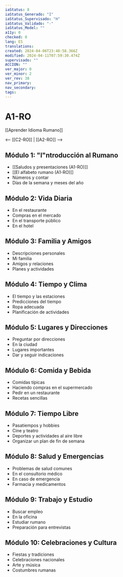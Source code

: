 ```yaml
---
iaStatus: 8
iaStatus_Generado: "I"
iaStatus_Supervisado: "H"
iaStatus_Validado: "-"
iaStatus_Model: ""
a11y: 0
checked: 0
lang: ES
translations: 
created: 2024-04-06T23:48:58.366Z
modified: 2024-04-11T07:59:30.474Z
supervisado: ""
ACCION: ""
ver_major: 0
ver_minor: 2
ver_rev: 38
nav_primary: 
nav_secondary: 
tags:
---
```

# A1-RO

[[Aprender Idioma Rumano]]

<-- [[C2-RO]] | [[A2-RO]] -->

## Módulo 1: "I"ntroducción al Rumano

- [[Saludos y presentaciones (A1-RO)]]
- [[El alfabeto rumano (A1-RO)]]
- Números y contar
- Días de la semana y meses del año

## Módulo 2: Vida Diaria

- En el restaurante
- Compras en el mercado
- En el transporte público
- En el hotel

## Módulo 3: Familia y Amigos

- Descripciones personales
- Mi familia
- Amigos y relaciones
- Planes y actividades

## Módulo 4: Tiempo y Clima

- El tiempo y las estaciones
- Predicciones del tiempo
- Ropa adecuada
- Planificación de actividades

## Módulo 5: Lugares y Direcciones

- Preguntar por direcciones
- En la ciudad
- Lugares importantes
- Dar y seguir indicaciones

## Módulo 6: Comida y Bebida

- Comidas típicas
- Haciendo compras en el supermercado
- Pedir en un restaurante
- Recetas sencillas

## Módulo 7: Tiempo Libre

- Pasatiempos y hobbies
- Cine y teatro
- Deportes y actividades al aire libre
- Organizar un plan de fin de semana

## Módulo 8: Salud y Emergencias

- Problemas de salud comunes
- En el consultorio médico
- En caso de emergencia
- Farmacia y medicamentos

## Módulo 9: Trabajo y Estudio

- Buscar empleo
- En la oficina
- Estudiar rumano
- Preparación para entrevistas

## Módulo 10: Celebraciones y Cultura

- Fiestas y tradiciones
- Celebraciones nacionales
- Arte y música
- Costumbres rumanas

